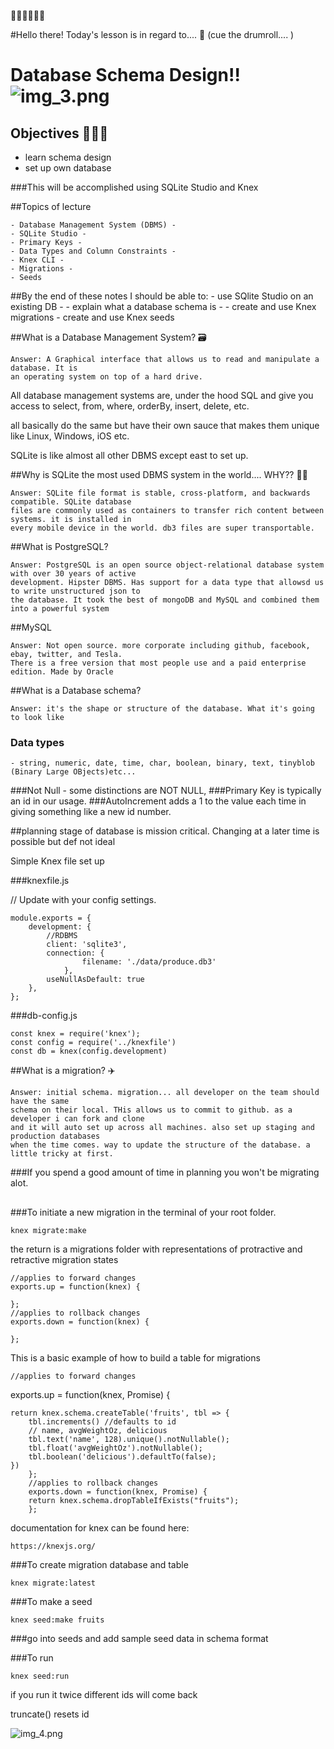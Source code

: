 👋🏾👋🏾👋🏾

#Hello there! Today's lesson is in regard to....
🥁 (cue the drumroll.... )





# Database Schema Design!!  ![img_3.png](img_3.png)


## Objectives     👩🏽‍🎓 
 - learn schema design
 - set up own database

###This will be accomplished using SQLite Studio and Knex

##Topics of lecture

    - Database Management System (DBMS) -
    - SQLite Studio -
    - Primary Keys -
    - Data Types and Column Constraints -
    - Knex CLI -
    - Migrations -
    - Seeds


##By the end of these notes I should be able to: 
    - use SQlite Studio on an existing DB -
    - explain what a database schema is -
    - create and use Knex migrations
    - create and use Knex seeds



##What is a Database Management System? 🗃️

    Answer: A Graphical interface that allows us to read and manipulate a database. It is 
    an operating system on top of a hard drive. 

All database management systems are, under the hood SQL and give you access to 
select, from, where, orderBy, insert, delete, etc. 

all basically do the same but have their own sauce that makes them unique like 
Linux, Windows, iOS etc. 

SQLite is like almost all other DBMS except east to set up. 

##Why is SQLite the most used DBMS system in the world.... WHY?? 🙋🏿

    Answer: SQLite file format is stable, cross-platform, and backwards compatible. SQLite database
    files are commonly used as containers to transfer rich content between systems. it is installed in 
    every mobile device in the world. db3 files are super transportable. 


##What is PostgreSQL? 

    Answer: PostgreSQL is an open source object-relational database system with over 30 years of active 
    development. Hipster DBMS. Has support for a data type that allowsd us to write unstructured json to    
    the database. It took the best of mongoDB and MySQL and combined them into a powerful system

##MySQL 
    
    Answer: Not open source. more corporate including github, facebook, ebay, twitter, and Tesla. 
    There is a free version that most people use and a paid enterprise edition. Made by Oracle

##What is a Database schema? 

    Answer: it's the shape or structure of the database. What it's going to look like


### Data types
    - string, numeric, date, time, char, boolean, binary, text, tinyblob (Binary Large OBjects)etc... 


###Not Null - some distinctions are NOT NULL, 
###Primary Key is typically an id in our usage. 
###AutoIncrement adds a 1 to the value each time in giving something like a new id number. 

##planning stage of database is mission critical. Changing at a later time is possible but def not ideal


Simple Knex file set up

###knexfile.js


// Update with your config settings.

    module.exports = {
        development: {
            //RDBMS
            client: 'sqlite3',
            connection: {
                    filename: './data/produce.db3'
                },
            useNullAsDefault: true
        },
    };

###db-config.js

    const knex = require('knex');
    const config = require('../knexfile')
    const db = knex(config.development)

##What is a migration? ✈️

    Answer: initial schema. migration... all developer on the team should have the same 
    schema on their local. THis allows us to commit to github. as a developer i can fork and clone 
    and it will auto set up across all machines. also set up staging and production databases
    when the time comes. way to update the structure of the database. a little tricky at first. 

###If you spend a good amount of time in planning you won't be migrating alot. 

##
##

###To initiate a new migration in the terminal of your root folder. 

    knex migrate:make

the return is a migrations folder with representations of protractive and retractive migration states

    //applies to forward changes
    exports.up = function(knex) {
    
    };
    //applies to rollback changes
    exports.down = function(knex) {
    
    };

This is a basic example of how to build a table for migrations

    //applies to forward changes
exports.up = function(knex, Promise) {

    return knex.schema.createTable('fruits', tbl => {
        tbl.increments() //defaults to id
        // name, avgWeightOz, delicious
        tbl.text('name', 128).unique().notNullable();
        tbl.float('avgWeightOz').notNullable();
        tbl.boolean('delicious').defaultTo(false);
    })
        };
        //applies to rollback changes
        exports.down = function(knex, Promise) {
        return knex.schema.dropTableIfExists("fruits");
        };

documentation for knex can be found here: 

    https://knexjs.org/

###To create migration database and table 
    
    knex migrate:latest

###To make a seed

    knex seed:make fruits

###go into seeds and add sample seed data in schema format


###To run

    knex seed:run

if you run it twice different ids will come back

truncate() resets id

![img_4.png](img_4.png)